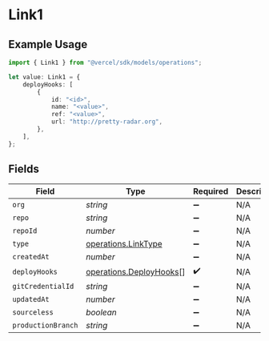 # Link1

## Example Usage

```typescript
import { Link1 } from "@vercel/sdk/models/operations";

let value: Link1 = {
    deployHooks: [
        {
            id: "<id>",
            name: "<value>",
            ref: "<value>",
            url: "http://pretty-radar.org",
        },
    ],
};
```

## Fields

| Field                                                              | Type                                                               | Required                                                           | Description                                                        |
| ------------------------------------------------------------------ | ------------------------------------------------------------------ | ------------------------------------------------------------------ | ------------------------------------------------------------------ |
| `org`                                                              | *string*                                                           | :heavy_minus_sign:                                                 | N/A                                                                |
| `repo`                                                             | *string*                                                           | :heavy_minus_sign:                                                 | N/A                                                                |
| `repoId`                                                           | *number*                                                           | :heavy_minus_sign:                                                 | N/A                                                                |
| `type`                                                             | [operations.LinkType](../../models/operations/linktype.md)         | :heavy_minus_sign:                                                 | N/A                                                                |
| `createdAt`                                                        | *number*                                                           | :heavy_minus_sign:                                                 | N/A                                                                |
| `deployHooks`                                                      | [operations.DeployHooks](../../models/operations/deployhooks.md)[] | :heavy_check_mark:                                                 | N/A                                                                |
| `gitCredentialId`                                                  | *string*                                                           | :heavy_minus_sign:                                                 | N/A                                                                |
| `updatedAt`                                                        | *number*                                                           | :heavy_minus_sign:                                                 | N/A                                                                |
| `sourceless`                                                       | *boolean*                                                          | :heavy_minus_sign:                                                 | N/A                                                                |
| `productionBranch`                                                 | *string*                                                           | :heavy_minus_sign:                                                 | N/A                                                                |